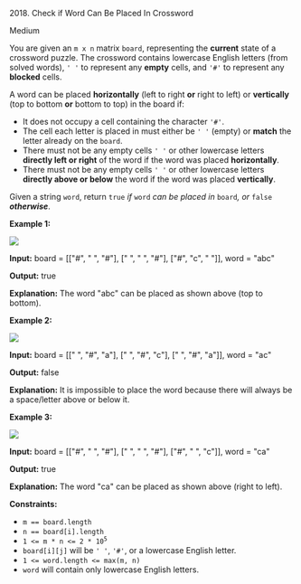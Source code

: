 2018\. Check if Word Can Be Placed In Crossword

Medium

You are given an `m x n` matrix `board`, representing the **current** state of a crossword puzzle. The crossword contains lowercase English letters (from solved words), `' '` to represent any **empty** cells, and `'#'` to represent any **blocked** cells.

A word can be placed **horizontally** (left to right **or** right to left) or **vertically** (top to bottom **or** bottom to top) in the board if:

*   It does not occupy a cell containing the character `'#'`.
*   The cell each letter is placed in must either be `' '` (empty) or **match** the letter already on the `board`.
*   There must not be any empty cells `' '` or other lowercase letters **directly left or right** of the word if the word was placed **horizontally**.
*   There must not be any empty cells `' '` or other lowercase letters **directly above or below** the word if the word was placed **vertically**.

Given a string `word`, return `true` _if_ `word` _can be placed in_ `board`_, or_ `false` _**otherwise**_.

**Example 1:**

![](https://leetcode-in-java.github.io/src/main/java/g2001_2100/s2018_check_if_word_can_be_placed_in_crossword/crossword-ex1-1.png)

**Input:** board = [["#", " ", "#"], [" ", " ", "#"], ["#", "c", " "]], word = "abc"

**Output:** true

**Explanation:** The word "abc" can be placed as shown above (top to bottom).

**Example 2:**

![](https://leetcode-in-java.github.io/src/main/java/g2001_2100/s2018_check_if_word_can_be_placed_in_crossword/crossword-ex2-1.png)

**Input:** board = [[" ", "#", "a"], [" ", "#", "c"], [" ", "#", "a"]], word = "ac"

**Output:** false

**Explanation:** It is impossible to place the word because there will always be a space/letter above or below it.

**Example 3:**

![](https://leetcode-in-java.github.io/src/main/java/g2001_2100/s2018_check_if_word_can_be_placed_in_crossword/crossword-ex3-1.png)

**Input:** board = [["#", " ", "#"], [" ", " ", "#"], ["#", " ", "c"]], word = "ca"

**Output:** true

**Explanation:** The word "ca" can be placed as shown above (right to left).

**Constraints:**

*   `m == board.length`
*   `n == board[i].length`
*   <code>1 <= m * n <= 2 * 10<sup>5</sup></code>
*   `board[i][j]` will be `' '`, `'#'`, or a lowercase English letter.
*   `1 <= word.length <= max(m, n)`
*   `word` will contain only lowercase English letters.